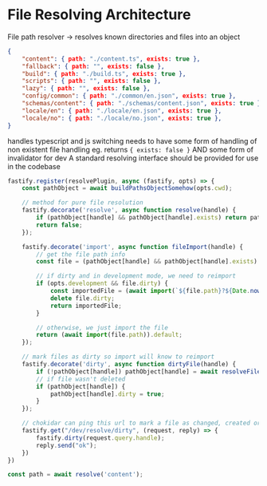 File Resolving Architecture
===========================

File path resolver -> resolves known directories and files into an object

```json
{
    "content": { path: "./content.ts", exists: true },
    "fallback": { path: "", exists: false },
    "build": { path: "./build.ts", exists: true },
    "scripts": { path: "", exists: false },
    "lazy": { path: "", exists: false },
    "config/common": { path: "./common/en.json", exists: true },
    "schemas/content": { path: "./schemas/content.json", exists: true },
    "locale/en": { path: "./locale/en.json", exists: true },
    "locale/no": { path: "./locale/no.json", exists: true },
}
```

handles typescript and js switching
needs to have some form of handling of non existent file handling eg. returns `{ exists: false }`
AND some form of invalidator for dev
A standard resolving interface should be provided for use in the codebase

```js
fastify.register(resolvePlugin, async (fastify, opts) => {
    const pathObject = await buildPathsObjectSomehow(opts.cwd);

    // method for pure file resolution
    fastify.decorate('resolve', async function resolve(handle) {
        if (pathObject[handle] && pathObject[handle].exists) return pathObject[handle].path;
        return false;
    });

    fastify.decorate('import', async function fileImport(handle) {
        // get the file path info
        const file = (pathObject[handle] && pathObject[handle].exists) ? pathObject[handle].path : { exists: false };

        // if dirty and in development mode, we need to reimport
        if (opts.development && file.dirty) {
            const importedFile = (await import(`${file.path}?${Date.now()}`)).default;
            delete file.dirty;
            return importedFile;
        }

        // otherwise, we just import the file
        return (await import(file.path)).default;
    });

    // mark files as dirty so import will know to reimport
    fastify.decorate('dirty', async function dirtyFile(handle) {
        if (!pathObject[handle]) pathObject[handle] = await resolveFilePathOnDiskSomehow();
        // if file wasn't deleted
        if (pathObject[handle]) {
            pathObject[handle].dirty = true;
        }
    });

    // chokidar can ping this url to mark a file as changed, created or deleted
    fastify.get("/dev/resolve/dirty", (request, reply) => {
        fastify.dirty(request.query.handle);
        reply.send("ok");
    })
})

const path = await resolve('content');
```

